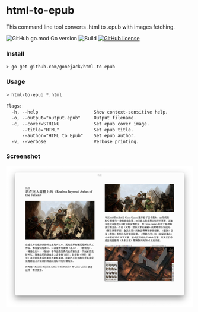 # html-to-epub
This command line tool converts .html to .epub with images fetching.

![GitHub go.mod Go version](https://img.shields.io/github/go-mod/go-version/gonejack/html-to-epub)
![Build](https://github.com/gonejack/html-to-epub/actions/workflows/go.yml/badge.svg)
[![GitHub license](https://img.shields.io/github/license/gonejack/html-to-epub.svg?color=blue)](LICENSE)

### Install
```shell
> go get github.com/gonejack/html-to-epub
```

### Usage
```shell
> html-to-epub *.html
```
```
Flags:
  -h, --help                     Show context-sensitive help.
  -o, --output="output.epub"     Output filename.
  -c, --cover=STRING             Set epub cover image.
      --title="HTML"             Set epub title.
      --author="HTML to Epub"    Set epub author.
  -v, --verbose                  Verbose printing.
```

### Screenshot
![](screenshot.png)
